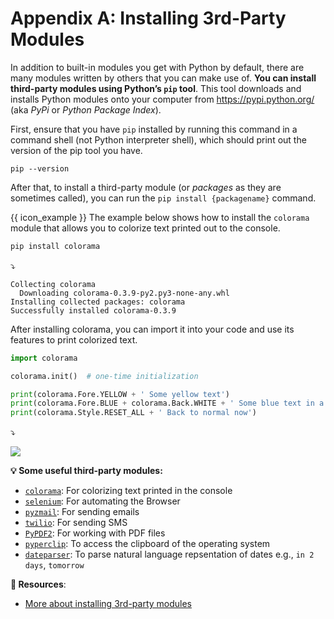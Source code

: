 # Appendix A: Installing 3rd-Party Modules

In addition to built-in modules you get with Python by default, there are many modules written by others that you can make use of. **You can install third-party modules using Python’s `pip` tool**. This tool downloads and installs Python modules onto your computer from https://pypi.python.org/ (aka _PyPi_ or _Python Package Index_).

First, ensure that you have `pip` installed by running this command in a command shell (not Python interpreter shell), which should print out the version of the pip tool you have.

```
pip --version
```

After that, to install a third-party module (or _packages_ as they are sometimes called), you can run the `pip install {packagename}` command.

<tip-box> 

{{ icon_example }} The example below shows how to install the `colorama` module that allows you to colorize text printed out to the console.

```bash
pip install colorama
```
:arrow_heading_down:
```
Collecting colorama
  Downloading colorama-0.3.9-py2.py3-none-any.whl
Installing collected packages: colorama
Successfully installed colorama-0.3.9
```
After installing colorama, you can import it into your code and use its features to print colorized text.
```python
import colorama

colorama.init()  # one-time initialization

print(colorama.Fore.YELLOW + ' Some yellow text')
print(colorama.Fore.BLUE + colorama.Back.WHITE + ' Some blue text in a white background')
print(colorama.Style.RESET_ALL + ' Back to normal now')
```
:arrow_heading_down:<br>

<img src="{{baseUrl}}/programming/thirdparty/images/coloramaOutput.png" /></p>

</tip-box>

<tip-box> 

**:bulb: Some useful third-party modules:**
  * [`colorama`](https://pypi.python.org/pypi/colorama): For colorizing text printed in the console
  * [`selenium`](https://pypi.python.org/pypi/selenium): For automating the Browser
  * [`pyzmail`](http://www.magiksys.net/pyzmail/): For sending emails
  * [`twilio`](https://www.twilio.com/docs/libraries/python): For sending SMS
  * [`PyPDF2`](https://pythonhosted.org/PyPDF2/): For working with PDF files
  * [`pyperclip`](https://pypi.python.org/pypi/pyperclip/1.6.0): To access the clipboard of the operating system
  * [`dateparser`](https://pypi.python.org/pypi/dateparser/0.7.0): To parse natural language repsentation of dates e.g., `in 2 days`, `tomorrow`

</tip-box>

**:paperclip: Resources**:
* [More about installing 3rd-party modules](https://automatetheboringstuff.com/appendixa/)

<include src="exercisePanel.md" boilerplate var-title="Print Errors in Red" var-file="e-printErrorsInRed.md" />